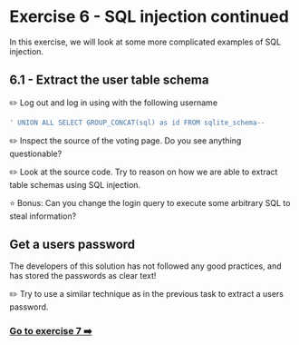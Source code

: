 # Exercise 6 - SQL injection continued

In this exercise, we will look at some more complicated examples of SQL injection.

## 6.1 - Extract the user table schema

:pencil2: Log out and log in using with the following username

```sql
' UNION ALL SELECT GROUP_CONCAT(sql) as id FROM sqlite_schema--
```

:pencil2: Inspect the source of the voting page. Do you see anything questionable?

:pencil2: Look at the source code. Try to reason on how we are able to extract table schemas using SQL injection.

:star: Bonus: Can you change the login query to execute some arbitrary SQL to steal information?

## Get a users password

The developers of this solution has not followed any good practices, and has stored the passwords as clear text!

:pencil2: Try to use a similar technique as in the previous task to extract a users password.

### [Go to exercise 7 :arrow_right:](../exercise-7/README.md)
